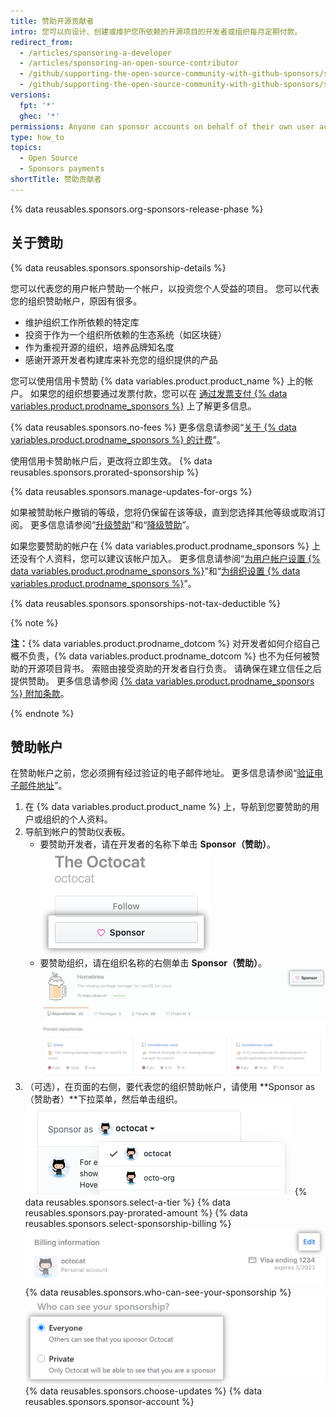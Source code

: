 ```yaml
---
title: 赞助开源贡献者
intro: 您可以向设计、创建或维护您所依赖的开源项目的开发者或组织每月定期付款。
redirect_from:
  - /articles/sponsoring-a-developer
  - /articles/sponsoring-an-open-source-contributor
  - /github/supporting-the-open-source-community-with-github-sponsors/sponsoring-a-developer
  - /github/supporting-the-open-source-community-with-github-sponsors/sponsoring-an-open-source-contributor
versions:
  fpt: '*'
  ghec: '*'
permissions: Anyone can sponsor accounts on behalf of their own user account. Organization owners and billing managers can sponsor accounts on behalf of their organization.
type: how_to
topics:
  - Open Source
  - Sponsors payments
shortTitle: 赞助贡献者
---
```


{% data reusables.sponsors.org-sponsors-release-phase %}

## 关于赞助

{% data reusables.sponsors.sponsorship-details %}

您可以代表您的用户帐户赞助一个帐户，以投资您个人受益的项目。 您可以代表您的组织赞助帐户，原因有很多。
- 维护组织工作所依赖的特定库
- 投资于作为一个组织所依赖的生态系统（如区块链）
- 作为重视开源的组织，培养品牌知名度
- 感谢开源开发者构建库来补充您的组织提供的产品

您可以使用信用卡赞助 {% data variables.product.product_name %} 上的帐户。 如果您的组织想要通过发票付款，您可以在 [通过发票支付 {% data variables.product.prodname_sponsors %}](/sponsors/sponsoring-open-source-contributors/paying-for-github-sponsors-via-invoice) 上了解更多信息。

{% data reusables.sponsors.no-fees %} 更多信息请参阅“[关于 {% data variables.product.prodname_sponsors %} 的计费](/articles/about-billing-for-github-sponsors)”。

使用信用卡赞助帐户后，更改将立即生效。 {% data reusables.sponsors.prorated-sponsorship %}

{% data reusables.sponsors.manage-updates-for-orgs %}

如果被赞助帐户撤销的等级，您将仍保留在该等级，直到您选择其他等级或取消订阅。 更多信息请参阅“[升级赞助](/articles/upgrading-a-sponsorship)”和“[降级赞助](/articles/downgrading-a-sponsorship)”。

如果您要赞助的帐户在 {% data variables.product.prodname_sponsors %} 上还没有个人资料，您可以建议该帐户加入。 更多信息请参阅“[为用户帐户设置 {% data variables.product.prodname_sponsors %}](/sponsors/receiving-sponsorships-through-github-sponsors/setting-up-github-sponsors-for-your-user-account)”和“[为组织设置 {% data variables.product.prodname_sponsors %}](/sponsors/receiving-sponsorships-through-github-sponsors/setting-up-github-sponsors-for-your-organization)”。

{% data reusables.sponsors.sponsorships-not-tax-deductible %}

{% note %}

**注：**{% data variables.product.prodname_dotcom %} 对开发者如何介绍自己概不负责，{% data variables.product.prodname_dotcom %} 也不为任何被赞助的开源项目背书。 索赔由接受资助的开发者自行负责。 请确保在建立信任之后提供赞助。 更多信息请参阅 [{% data variables.product.prodname_sponsors %} 附加条款](/free-pro-team@latest/github/site-policy/github-sponsors-additional-terms)。

{% endnote %}

## 赞助帐户

在赞助帐户之前，您必须拥有经过验证的电子邮件地址。 更多信息请参阅“[验证电子邮件地址](/github/getting-started-with-github/verifying-your-email-address)”。

1. 在 {% data variables.product.product_name %} 上，导航到您要赞助的用户或组织的个人资料。
1. 导航到帐户的赞助仪表板。
   - 要赞助开发者，请在开发者的名称下单击 **Sponsor（赞助）**。 ![赞助按钮](/assets/images/help/profile/sponsor-button.png)
   - 要赞助组织，请在组织名称的右侧单击 **Sponsor（赞助）**。 ![赞助按钮](/assets/images/help/sponsors/sponsor-org-button.png)
1. （可选），在页面的右侧，要代表您的组织赞助帐户，请使用 **Sponsor as（赞助者）**下拉菜单，然后单击组织。 ![选择将作为赞助者的帐户](/assets/images/help/sponsors/sponsor-as-drop-down-menu.png)
{% data reusables.sponsors.select-a-tier %}
{% data reusables.sponsors.pay-prorated-amount %}
{% data reusables.sponsors.select-sponsorship-billing %}
  ![编辑付款按钮](/assets/images/help/sponsors/edit-sponsorship-payment-button.png)
{% data reusables.sponsors.who-can-see-your-sponsorship %}
  ![用于选择谁可以查看您的赞助的单选按钮](/assets/images/help/sponsors/who-can-see-sponsorship.png)
{% data reusables.sponsors.choose-updates %}
{% data reusables.sponsors.sponsor-account %}
